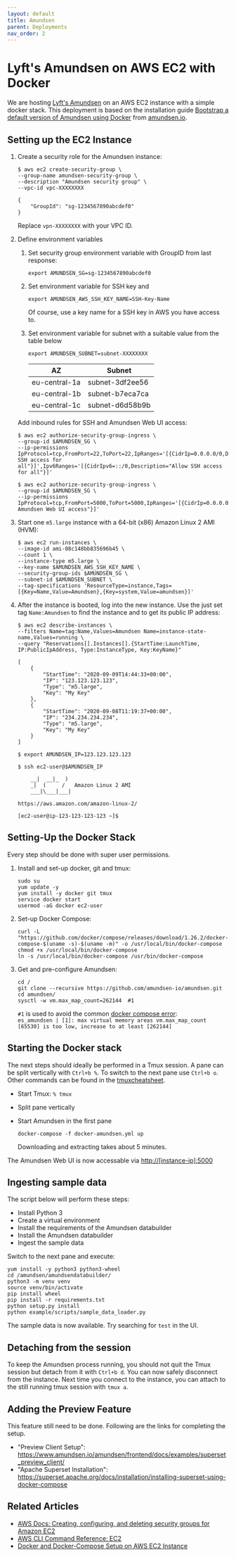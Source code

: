 ```yaml
---
layout: default
title: Amundsen
parent: Deployments
nav_order: 2
---
```

# Lyft's Amundsen on AWS EC2 with Docker

We are hosting [Lyft's Amundsen](https://www.amundsen.io/amundsen/) on an AWS EC2 instance with a simple docker stack. This deployment is based on the installation guide [Bootstrap a default version of Amundsen using Docker](https://github.com/amundsen-io/amundsen/blob/master/docs/installation.md) from [amundsen.io](https://www.amundsen.io/amundsen/installation/).

## Setting up the EC2 Instance

1. Create a security role for the Amundsen instance:

    ```shell
    $ aws ec2 create-security-group \
    --group-name amundsen-security-group \
    --description "Amundsen security group" \
    --vpc-id vpc-XXXXXXXX

    {
        "GroupId": "sg-1234567890abcdef0"
    }
    ```

    Replace `vpn-XXXXXXXX` with your VPC ID.

1. Define environment variables

    1. Set security group environment variable with GroupID from last response:

        ```shell
        export AMUNDSEN_SG=sg-1234567890abcdef0
        ```

    1. Set environment variable for SSH key and

        ```shell
        export AMUNDSEN_AWS_SSH_KEY_NAME=SSH-Key-Name
        ```

        Of course, use a key name for a SSH key in AWS you have access to.

    1. Set environment variable for subnet with a suitable value from the table below

        ```shell
        export AMUNDSEN_SUBNET=subnet-XXXXXXXX
        ```

        | AZ            | Subnet          |
        | ------------- | --------------- |
        | eu-central-1a | subnet-3df2ee56 |
        | eu-central-1b | subnet-b7eca7ca |
        | eu-central-1c | subnet-d6d58b9b |

    Add inbound rules for SSH and Amundsen Web UI access:

    ```shell
    $ aws ec2 authorize-security-group-ingress \
    --group-id $AMUNDSEN_SG \
    --ip-permissions IpProtocol=tcp,FromPort=22,ToPort=22,IpRanges='[{CidrIp=0.0.0.0/0,Description="Allow SSH access for all"}]',Ipv6Ranges='[{CidrIpv6=::/0,Description="Allow SSH access for all"}]'

    $ aws ec2 authorize-security-group-ingress \
    --group-id $AMUNDSEN_SG \
    --ip-permissions IpProtocol=tcp,FromPort=5000,ToPort=5000,IpRanges='[{CidrIp=0.0.0.0/0,Description="Allow Amundsen Web UI access"}]'
    ```

1. Start one `m5.large` instance with a 64-bit (x86) Amazon Linux 2 AMI (HVM):

    ```shell
    $ aws ec2 run-instances \
    --image-id ami-08c148bb835696b45 \
    --count 1 \
    --instance-type m5.large \
    --key-name $AMUNDSEN_AWS_SSH_KEY_NAME \
    --security-group-ids $AMUNDSEN_SG \
    --subnet-id $AMUNDSEN_SUBNET \
    --tag-specifications 'ResourceType=instance,Tags=[{Key=Name,Value=Amundsen},{Key=system,Value=amundsen}]'
    ```

1. After the instance is booted, log into the new instance. Use the just set tag `Name:Amundsen` to find the instance and to get its public IP address:

    ```shell
    $ aws ec2 describe-instances \
    --filters Name=tag:Name,Values=Amundsen Name=instance-state-name,Values=running \
    --query "Reservations[].Instances[].{StartTime:LaunchTime, IP:PublicIpAddress, Type:InstanceType, Key:KeyName}"

    [
        {
            "StartTime": "2020-09-09T14:44:33+00:00",
            "IP": "123.123.123.123",
            "Type": "m5.large",
            "Key": "My Key"
        },
        {
            "StartTime": "2020-09-08T11:19:37+00:00",
            "IP": "234.234.234.234",
            "Type": "m5.large",
            "Key": "My Key"
        }
    ]

    $ export AMUNDSEN_IP=123.123.123.123
    ```

    ```shell
    $ ssh ec2-user@$AMUNDSEN_IP

        __|  __|_  )
        _|  (     /   Amazon Linux 2 AMI
        ___|\___|___|

    https://aws.amazon.com/amazon-linux-2/

    [ec2-user@ip-123-123-123-123 ~]$
    ```

## Setting-Up the Docker Stack

Every step should be done with super user permissions.

1. Install and set-up docker, git and tmux:

    ```shell
    sudo su
    yum update -y
    yum install -y docker git tmux
    service docker start
    usermod -aG docker ec2-user
    ```

1. Set-up Docker Compose:

    ```shell
    curl -L "https://github.com/docker/compose/releases/download/1.26.2/docker-compose-$(uname -s)-$(uname -m)" -o /usr/local/bin/docker-compose
    chmod +x /usr/local/bin/docker-compose
    ln -s /usr/local/bin/docker-compose /usr/bin/docker-compose
    ```

1. Get and pre-configure Amundsen:

    ```shell
    cd /
    git clone --recursive https://github.com/amundsen-io/amundsen.git
    cd amundsen/
    sysctl -w vm.max_map_count=262144  #1
    ```

    `#1` is used to avoid the common [docker compose error](https://github.com/amundsen-io/amundsen/issues/77#issuecomment-497895499):  
    `es_amundsen | [1]: max virtual memory areas vm.max_map_count [65530] is too low, increase to at least [262144]`

## Starting the Docker stack

The next steps should ideally be performed in a Tmux session. A pane can be split vertically with `Ctrl+b %`. To switch to the next pane use `Ctrl+b o`. Other commands can be found in the [tmuxcheatsheet](https://tmuxcheatsheet.com/).

- Start Tmux: `% tmux`
- Split pane vertically
- Start Amundsen in the first pane

    ```shell
    docker-compose -f docker-amundsen.yml up
    ```

    Downloading and extracting takes about 5 minutes.

The Amundsen Web UI is now accessable via <http://[instance-ip]:5000>

## Ingesting sample data

The script below will perform these steps:

- Install Python 3
- Create a virtual environment
- Install the requirements of the Amundsen databuilder
- Install the Amundsen databuilder
- Ingest the sample data

Switch to the next pane and execute:

```shell
yum install -y python3 python3-wheel
cd /amundsen/amundsendatabuilder/
python3 -m venv venv
source venv/bin/activate
pip install wheel
pip install -r requirements.txt
python setup.py install
python example/scripts/sample_data_loader.py
```

The sample data is now available. Try searching for `test` in the UI.

## Detaching from the session

To keep the Amundsen process running, you should not quit the Tmux session but detach from it with `Ctrl+b d`. You can now safely disconnect from the instance. Next time you connect to the instance, you can attach to the still running tmux session with `tmux a`.

## Adding the Preview Feature

This feature still need to be done. Following are the links for completing the setup.
- "Preview Client Setup": https://www.amundsen.io/amundsen/frontend/docs/examples/superset_preview_client/
- "Apache Superset Installation": https://superset.apache.org/docs/installation/installing-superset-using-docker-compose

## Related Articles

- [AWS Docs: Creating, configuring, and deleting security groups for Amazon EC2](https://docs.aws.amazon.com/cli/latest/userguide/cli-services-ec2-sg.html)
- [AWS CLI Command Reference: EC2](https://docs.aws.amazon.com/cli/latest/reference/ec2/index.html#cli-aws-ec2)
- [Docker and Docker-Compose Setup on AWS EC2 Instance](https://medium.com/@khandelwal12nidhi/docker-setup-on-aws-ec2-instance-c670ff3d5f1b)
